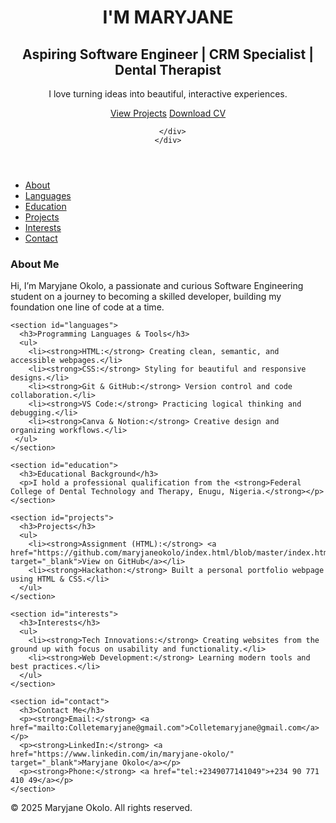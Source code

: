 <!DOCTYPE html>
<html lang="en">
<head>
  <meta charset="UTF-8" />
  <meta name="viewport" content="width=device-width, initial-scale=1.0" />
  <title>Maryjane Okolo | Portfolio</title>
  <link rel="stylesheet" href="styles.css" />
</head>
<body>
  <header class="hero">
    <div class="container">
      <h1>I'M MARYJANE</h1>
      <h2>Aspiring Software Engineer | CRM Specialist | Dental Therapist</h2>
      <p>I love turning ideas into beautiful, interactive experiences.</p>
      <div class="hero-buttons">
        <a href="#Projects" class="btn">View Projects</a>
        <a href="Maryjane.pdf" class="btn download" download target="_blank">Download CV</a>

      </div>
    </div>
  </header>

  <nav class="navbar">
    <ul>
      <li><a href="#about">About</a></li>
      <li><a href="#languages">Languages</a></li>
      <li><a href="#education">Education</a></li>
      <li><a href="#projects">Projects</a></li>
      <li><a href="#interests">Interests</a></li>
      <li><a href="#contact">Contact</a></li>
    </ul>
  </nav>

  <main class="content">
    <section id="about">
      <h3>About Me</h3>
      <p>Hi, I’m Maryjane Okolo, a passionate and curious Software Engineering student on a journey to becoming a skilled developer, building my foundation one line of code at a time.</p>
    </section>

    <section id="languages">
      <h3>Programming Languages & Tools</h3>
      <ul>
        <li><strong>HTML:</strong> Creating clean, semantic, and accessible webpages.</li>
        <li><strong>CSS:</strong> Styling for beautiful and responsive designs.</li>
        <li><strong>Git & GitHub:</strong> Version control and code collaboration.</li>
        <li><strong>VS Code:</strong> Practicing logical thinking and debugging.</li>
        <li><strong>Canva & Notion:</strong> Creative design and organizing workflows.</li>
     </ul>
    </section>

    <section id="education">
      <h3>Educational Background</h3>
      <p>I hold a professional qualification from the <strong>Federal College of Dental Technology and Therapy, Enugu, Nigeria.</strong></p>
    </section>

    <section id="projects">
      <h3>Projects</h3>
      <ul>
        <li><strong>Assignment (HTML):</strong> <a href="https://github.com/maryjaneokolo/index.html/blob/master/index.html" target="_blank">View on GitHub</a></li>
        <li><strong>Hackathon:</strong> Built a personal portfolio webpage using HTML & CSS.</li>
      </ul>
    </section>

    <section id="interests">
      <h3>Interests</h3>
      <ul>
        <li><strong>Tech Innovations:</strong> Creating websites from the ground up with focus on usability and functionality.</li>
        <li><strong>Web Development:</strong> Learning modern tools and best practices.</li>
      </ul>
    </section>

    <section id="contact">
      <h3>Contact Me</h3>
      <p><strong>Email:</strong> <a href="mailto:Colletemaryjane@gmail.com">Colletemaryjane@gmail.com</a></p>
      <p><strong>LinkedIn:</strong> <a href="https://www.linkedin.com/in/maryjane-okolo/" target="_blank">Maryjane Okolo</a></p>
      <p><strong>Phone:</strong> <a href="tel:+2349077141049">+234 90 771 410 49</a></p>
    </section>
  </main>

  <footer>
    <p>&copy; 2025 Maryjane Okolo. All rights reserved.</p>
  </footer>
</body>
</html>

